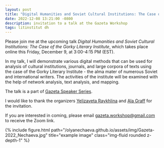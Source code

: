 ```yaml
---
layout: post
title: "Digital Humanities and Soviet Cultural Institutions: The Case of the Gorky Literary Institute"
date: 2022-12-08 13:21:00 -0800
description: invitation to a talk at the Gazeta Workshop
tags: litinstitut dh
---
```

Please join me at the upcoming talk _Digital Humanities and Soviet Cultural Institutions: The Case of the Gorky Literary Institute_, which takes place online this Friday, December 9, at 3:00-4:15 PM (EST).

In my talk, I will demonstrate various digital methods that can be used for analysis of cultural institutions, journals, and large corpora of texts using the case of the Gorky Literary Institute - the alma mater of numerous Soviet and international writers. The activities of the institute will be examined with the help of network analysis, text analysis, and mapping. 

The talk is a part of [Gazeta Speaker Series](https://gazetaworkshop.hcommons.org/).

I would like to thank the organizers [Yelizaveta Raykhlina](https://www.yelizavetaraykhlina.com/) and [Ala Graff](https://www.alacgraff.com/) for the invitation.

If you are interested in coming, please email gazeta.workshop@gmail.com to receive the Zoom link.

<div class="row">
    <div class="col-sm mt-3 mt-md-0">
        {% include figure.html path="/olyanechaeva.github.io/assets/img/Gazeta-2022_Nechaeva.jpg" title="example image" class="img-fluid rounded z-depth-1" %}
    </div>
</div>
